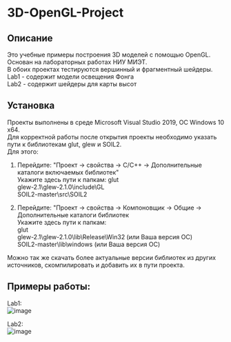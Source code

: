 # 3D-OpenGL-Project

## Описание
Это учебные примеры построения 3D моделей с помощью OpenGL. Основан на лабораторных работах НИУ МИЭТ.  
В обоих проектах тестируются вершинный и фрагментный шейдеры.  
Lab1 - содержит модели освещения Фонга  
Lab2 - содержит шейдеры для карты высот  

## Установка
Проекты выполнены в среде Microsoft Visual Studio 2019, ОС Windows 10 х64.  
Для корректной работы после открытия проекты необходимо указать пути к библиотекам glut, glew и SOIL2.  
Для этого:  
1) Перейдите: "Проект -> свойства -> С/С++ -> Дополнительные каталоги включаемых библиотек"  
Укажите здесь пути к папкам:
glut  
glew-2.1\glew-2.1.0\include\GL  
SOIL2-master\src\SOIL2  

2) Перейдите: "Проект -> свойства -> Компоновщик -> Общие -> Дополнительные каталоги библиотек  
Укажите здесь пути к папкам:   
glut  
glew-2.1\glew-2.1.0\lib\Release\Win32  (или Ваша версия ОС)  
SOIL2-master\lib\windows (или Ваша версия ОС)  
  
Можно так же скачать более актуальные версии библиотек из других источников, скомпилировать и добавить их в пути проекта.  
  
## Примеры работы:  
Lab1:  
![image](https://user-images.githubusercontent.com/47564437/109459198-676bab00-7a6f-11eb-97a4-c5a93c4c8e53.png)

Lab2:  
![image](https://user-images.githubusercontent.com/47564437/109459391-bdd8e980-7a6f-11eb-8107-0b61f9708e4a.png)
